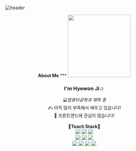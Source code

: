 ![header](https://capsule-render.vercel.app/api?type=waving&color=timeGradient&height=80&text=welcome%20to%20my%20github🖐️&animation=twinkling&fontColor=808080&fontSize=50&fontAlign=60&fontAlignY=60)
<br>
<div align="center">
  <b>About Me</b>
  ***  
  <img width="200" src="https://github.com/user-attachments/assets/491ecd79-b7ed-4548-a884-6fe3b25dbe5b">
  <h3> I'm Hyewon Ji☺️ </h3>
  <I>💻컴퓨터공학과 재학 중</I><br>
  ✍ 아직 많이 부족해서 배우고 있습니다!<br> 
  💞️ 프론트엔드에 관심이 많습니다!
  <br>
  <br>
</div>
<div align="center">
  <b> 🌱Teach Stack🌱 </b>
  <br>
  <img src="https://img.shields.io/badge/Figma-F24E1E?style=flat-square&logo=figma&logoColor=white"/>
  <img src="https://img.shields.io/badge/Photoshop-31A8FF?style=flat-square&logo=adobephotoshop&logoColor=white"/>
  <img src="https://img.shields.io/badge/illustrator-FF9A00?style=flat-square&logo=adobeillustrator&logoColor=white"/>
  <br>
  <img src="https://img.shields.io/badge/HTML-E34F26?style=flat-square&logo=html5&logoColor=white"/>
  <img src="https://img.shields.io/badge/CSS-1572B6?style=flat-square&logo=css3&logoColor=white"/>
  <img src="https://img.shields.io/badge/javascript-F7DF1E?style=flat-square&logo=javascript&logoColor=white&"/>
  <br>
  <img src="https://img.shields.io/badge/Python-3766AB?style=flat-square&logo=Python&logoColor=white"/>
  <img src="https://img.shields.io/badge/AndroidStudio-3DDC84?style=flat-square&logo=androidstudio&logoColor=white"/>
  <img src="https://img.shields.io/badge/C++-00599C?style=flat-square&logo=cplusplus&logoColor=white"/>
  <img src="https://img.shields.io/badge/Node.js-5FA04E?style=flat-square&logo=nodedotjs&logoColor=white"/>

</div>


<!---
jhw030306/jhw030306 is a ✨ special ✨ repository because its `README.md` (this file) appears on your GitHub profile.
You can click the Preview link to take a look at your changes.
--->
